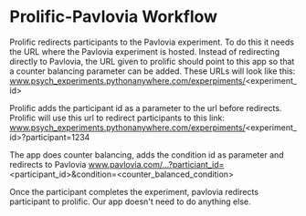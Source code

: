 # Prolific-Pavlovia Workflow

Prolific redirects participants to the Pavlovia experiment. To do this it needs the URL where the Pavlovia
experiment is hosted. Instead of redirecting directly to Pavlovia, the URL given to prolific should point
to this app so that a counter balancing parameter can be added. These URLs will look like this: 
www.psych_experiments.pythonanywhere.com/experpiments/<experiment_id>

Prolific adds the participant id as a parameter to the url before redirects.
Prolific will use this url to redirect participants to this link:
www.psych_experiments.pythonanywhere.com/experpiments/<experiment_id>?participant=1234

The app does counter balancing, adds the condition id as parameter and redirects to Pavlovia
www.pavlovia.com/...?particiant_id=<participant_id>&condition=<counter_balanced_condition>

Once the participant completes the experiment, pavlovia redirects participant to prolific. Our app doesn't
need to do anything else.
